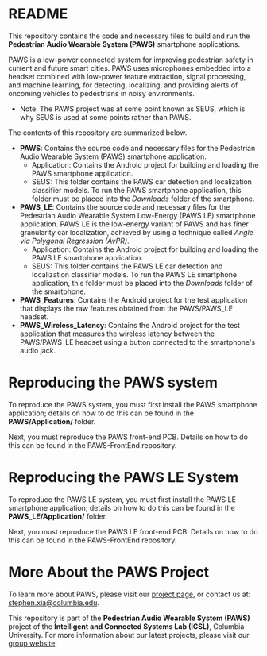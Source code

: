 # README #

This repository contains the code and necessary files to build and run the **Pedestrian Audio Wearable System (PAWS)** smartphone applications.

PAWS is a low-power connected system for improving pedestrian safety in current and future smart cities. PAWS uses microphones embedded into a headset combined with low-power feature extraction, signal processing, and machine learning, for detecting, localizing, and providing alerts of oncoming vehicles to pedestrians in noisy environments.

* Note: The PAWS project was at some point known as SEUS, which is why SEUS is used at some points rather than PAWS.

The contents of this repository are summarized below.

* **PAWS**: Contains the source code and necessary files for the Pedestrian Audio Wearable System (PAWS) smartphone application.
	* Application: Contains the Android project for building and loading the PAWS smartphone application.
	* SEUS: This folder contains the PAWS car detection and localization classifier models. To run the PAWS smartphone application, this folder must be placed into the *Downloads* folder of the smartphone.
* **PAWS_LE**: Contains the source code and necessary files for the Pedestrian Audio Wearable System Low-Energy (PAWS LE) smartphone application. PAWS LE is the low-energy variant of PAWS and has finer granularity car localization, achieved by using a technique called *Angle via Polygonal Regression (AvPR)*.
	* Application: Contains the Android project for building and loading the PAWS LE smartphone application.
	* SEUS: This folder contains the PAWS LE car detection and localization classifier models. To run the PAWS LE smartphone application, this folder must be placed into the *Downloads* folder of the smartphone.
* **PAWS_Features**: Contains the Android project for the test application that displays the raw features obtained from the PAWS/PAWS_LE headset.
* **PAWS_Wireless_Latency**: Contains the Android project for the test application that measures the wireless latency between the PAWS/PAWS_LE headset using a button connected to the smartphone's audio jack.

# Reproducing the PAWS system

To reproduce the PAWS system, you must first install the PAWS smartphone application; details on how to do this can be found in the **PAWS/Application/** folder.

Next, you must reproduce the PAWS front-end PCB. Details on how to do this can be found in the PAWS-FrontEnd repository.

# Reproducing the PAWS LE System

To reproduce the PAWS LE system, you must first install the PAWS LE smartphone application; details on how to do this can be found in the **PAWS_LE/Application/** folder.

Next, you must reproduce the PAWS LE front-end PCB. Details on how to do this can be found in the PAWS-FrontEnd repository.

# More About the PAWS Project
To learn more about PAWS, please visit our [project page](http://icsl.ee.columbia.edu/projects/seus), or contact us at: [stephen.xia@columbia.edu](stephen.xia@columbia.edu). 	 
	
This repository is part of the **Pedestrian Audio Wearable System (PAWS)** project of the **Intelligent and Connected Systems Lab (ICSL)**, Columbia University.
For more information about our latest projects, please visit our [group website](http://icsl.ee.columbia.edu).